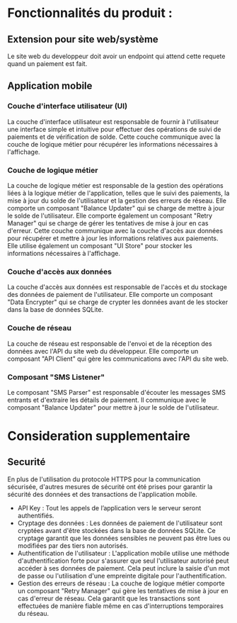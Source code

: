 # Fonctionnalités du produit :

## Extension pour site web/système
Le site web du developpeur doit avoir un endpoint qui attend cette requete quand un paiement est fait.

## Application mobile
### Couche d'interface utilisateur (UI)
La couche d'interface utilisateur est responsable de fournir à l'utilisateur une interface simple et intuitive pour effectuer des opérations de suivi de paiements et de vérification de solde. Cette couche communique avec la couche de logique métier pour récupérer les informations nécessaires à l'affichage.

### Couche de logique métier
La couche de logique métier est responsable de la gestion des opérations liées à la logique métier de l'application, telles que le suivi des paiements, la mise à jour du solde de l'utilisateur et la gestion des erreurs de réseau. 
Elle comporte un composant "Balance Updater" qui se charge de mettre à jour le solde de l'utilisateur. 
Elle comporte également un composant "Retry Manager" qui se charge de gérer les tentatives de mise à jour en cas d'erreur. 
Cette couche communique avec la couche d'accès aux données pour récupérer et mettre à jour les informations relatives aux paiements. 
Elle utilise également un composant "UI Store" pour stocker les informations nécessaires à l'affichage.

### Couche d'accès aux données
La couche d'accès aux données est responsable de l'accès et du stockage des données de paiement de l'utilisateur. Elle comporte un composant "Data Encrypter" qui se charge de crypter les données avant de les stocker dans la base de données SQLite.

### Couche de réseau
La couche de réseau est responsable de l'envoi et de la réception des données avec l'API du site web du développeur. Elle comporte un composant "API Client" qui gère les communications avec l'API du site web.

### Composant "SMS Listener"
Le composant "SMS Parser" est responsable d'écouter les messages SMS entrants et d'extraire les détails de paiement. 
Il communique avec le composant "Balance Updater" pour mettre à jour le solde de l'utilisateur.

# Consideration supplementaire
## Securité
En plus de l'utilisation du protocole HTTPS pour la communication sécurisée, d'autres mesures de sécurité ont été prises pour garantir la sécurité des données et des transactions de l'application mobile.

- API Key : Tout les appels de l’application vers le serveur seront authentifiés.
- Cryptage des données : Les données de paiement de l'utilisateur sont cryptées avant d'être stockées dans la base de données SQLite. Ce cryptage garantit que les données sensibles ne peuvent pas être lues ou modifiées par des tiers non autorisés.
- Authentification de l'utilisateur : L'application mobile utilise une méthode d'authentification forte pour s'assurer que seul l'utilisateur autorisé peut accéder à ses données de paiement. Cela peut inclure la saisie d'un mot de passe ou l'utilisation d'une empreinte digitale pour l'authentification.
- Gestion des erreurs de réseau : La couche de logique métier comporte un composant "Retry Manager" qui gère les tentatives de mise à jour en cas d'erreur de réseau. Cela garantit que les transactions sont effectuées de manière fiable même en cas d'interruptions temporaires du réseau.
